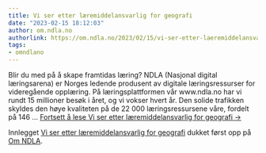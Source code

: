 ```yaml
---
title: Vi ser etter læremiddelansvarlig for geografi
date: "2023-02-15 18:12:03"
author: om.ndla.no
authorlink: https://om.ndla.no/2023/02/15/vi-ser-etter-laeremiddelansvarlig-for-geografi/
tags:
- omndlano
---
```

<p>Blir du med på å skape framtidas læring? NDLA (Nasjonal digital læringsarena) er Norges ledende produsent av digitale læringsressurser for videregående opplæring. På læringsplattformen vår www.ndla.no har vi rundt 15 millioner besøk i året, og vi vokser hvert år. Den solide trafikken skyldes den høye kvaliteten på de 22 000 læringsressursene våre, fordelt på 146 &#8230; <a href="https://om.ndla.no/2023/02/15/vi-ser-etter-laeremiddelansvarlig-for-geografi/" class="more-link">Fortsett å lese <span class="screen-reader-text">Vi ser etter læremiddelansvarlig for geografi</span> <span class="meta-nav">&#8594;</span></a></p>
<p>Innlegget <a rel="nofollow" href="https://om.ndla.no/2023/02/15/vi-ser-etter-laeremiddelansvarlig-for-geografi/">Vi ser etter læremiddelansvarlig for geografi</a> dukket først opp på <a rel="nofollow" href="https://om.ndla.no">Om NDLA</a>.</p>
